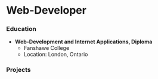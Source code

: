# Web-Developer

### Education
- **Web-Development and Internet Applications, Diploma**
  - Fanshawe College
  - Location: London, Ontario




### Projects




